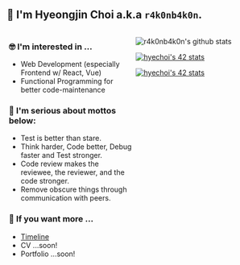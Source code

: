 ## 🙋 I'm Hyeongjin Choi a.k.a `r4k0nb4k0n`.
<div style="display: flex">

<div style="flex: 1;
            width: 50%;
            margin-left: 4px;
            margin-right: 4px;
            white-space: initial;">

### 🤓 I'm interested in ...

- Web Development (especially Frontend w/ React, Vue)
- Functional Programming for better code-maintenance

### 🧐 I'm serious about mottos below:

- Test is better than stare.  
- Think harder, Code better, Debug faster and Test stronger.  
- Code review makes the reviewee, the reviewer, and the code stronger.  
- Remove obscure things through communication with peers.

### 💁 If you want more ...

- [Timeline](https://r4k0nb4k0n.github.io/timeline)
- CV ...soon!
- Portfolio ...soon!

</div>

<div style="flex: 1;
            width: 50%;
            margin-left: 4px;
            margin-right: 4px;">

![r4k0nb4k0n's github stats](https://github-readme-stats.vercel.app/api?username=r4k0nb4k0n&show_icons=true&count_private=true&cache_seconds=86400&theme=prussian)

[![hyechoi's 42 stats](https://badge42.herokuapp.com/api/stats/hyechoi)](https://github.com/JaeSeoKim/badge42)

[![hyechoi's 42 stats](https://badge42.herokuapp.com/api/stats/hyechoi?cursus=C%20Piscine)](https://github.com/JaeSeoKim/badge42)

</div>

</div>

<!--
**r4k0nb4k0n/r4k0nb4k0n** is a ✨ _special_ ✨ repository because its `README.md` (this file) appears on your GitHub profile.

Here are some ideas to get you started:

- 🔭 I’m currently working on ...

- 👯 I’m looking to collaborate on ...
- 🤔 I’m looking for help with ...
- 💬 Ask me about ...
- 📫 How to reach me: ...
- 😄 Pronouns: ...
- ⚡ Fun fact: ...
-->
